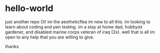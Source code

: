 # hello-world
just another repo
Oi! im the aestheticflea im new to all this. im looking to learn about coding and pen testing. im a stay at home dad, hobbyist gardener, and disabled marine corps veteran of iraq (2x). well that is all im open to any help that you are willing to give.

thanks
